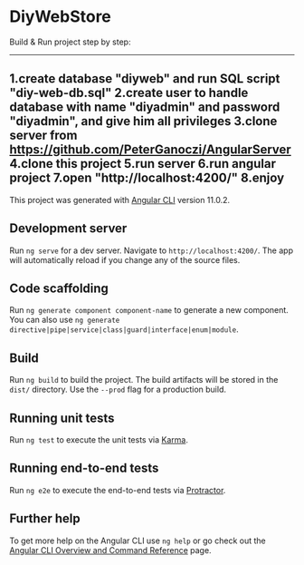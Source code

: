 # DiyWebStore
Build & Run project step by step:
_____________________________________
1.create database "diyweb" and run SQL script "diy-web-db.sql"
2.create user to handle database with name "diyadmin" and password "diyadmin", and give him all privileges
3.clone server from https://github.com/PeterGanoczi/AngularServer
4.clone this project
5.run server
6.run angular project
7.open "http://localhost:4200/"
8.enjoy
------------------------------------------------------------------------------------------------
This project was generated with [Angular CLI](https://github.com/angular/angular-cli) version 11.0.2.

## Development server

Run `ng serve` for a dev server. Navigate to `http://localhost:4200/`. The app will automatically reload if you change any of the source files.

## Code scaffolding

Run `ng generate component component-name` to generate a new component. You can also use `ng generate directive|pipe|service|class|guard|interface|enum|module`.

## Build

Run `ng build` to build the project. The build artifacts will be stored in the `dist/` directory. Use the `--prod` flag for a production build.

## Running unit tests

Run `ng test` to execute the unit tests via [Karma](https://karma-runner.github.io).

## Running end-to-end tests

Run `ng e2e` to execute the end-to-end tests via [Protractor](http://www.protractortest.org/).

## Further help

To get more help on the Angular CLI use `ng help` or go check out the [Angular CLI Overview and Command Reference](https://angular.io/cli) page.

